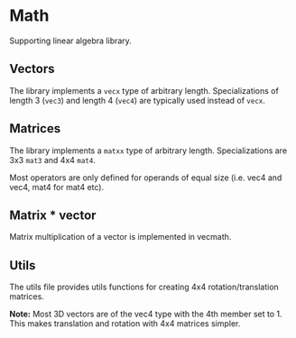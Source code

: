 # Math

Supporting linear algebra library.

## Vectors

The library implements a `vecx` type of arbitrary length. 
Specializations of length 3 (`vec3`) and length 4 (`vec4`) are typically used instead of `vecx`. 

## Matrices

The library implements a `matxx` type of arbitrary length. 
Specializations are 3x3 `mat3` and 4x4 `mat4`.

Most operators are only defined for operands of equal size (i.e. vec4 and vec4, mat4 for mat4 etc).

## Matrix * vector
Matrix multiplication of a vector is implemented in vecmath.

## Utils
The utils file provides utils functions for creating 4x4 rotation/translation matrices.

**Note:** Most 3D vectors are of the vec4 type with the 4th member set to 1. 
This makes translation and rotation with 4x4 matrices simpler.
